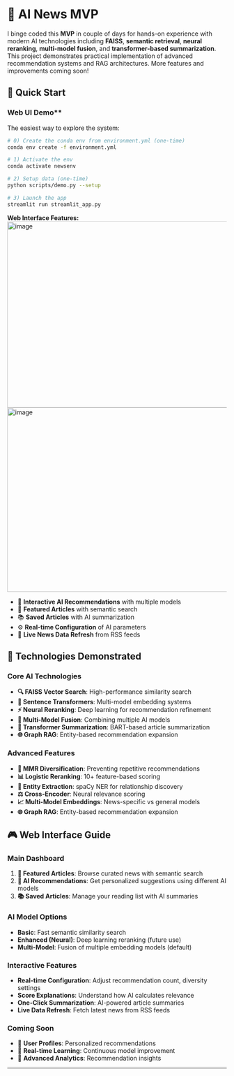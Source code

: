 # 🚀 AI News MVP

I binge coded this **MVP** in couple of days for hands-on experience with modern AI technologies including **FAISS**, **semantic retrieval**, **neural reranking**, **multi-model fusion**, and **transformer-based summarization**. This project demonstrates practical implementation of advanced recommendation systems and RAG architectures. More features and improvements coming soon!

## 🎯 Quick Start

### Web UI Demo**

The easiest way to explore the system:

```bash
# 0) Create the conda env from environment.yml (one-time)
conda env create -f environment.yml      

# 1) Activate the env
conda activate newsenv                 

# 2) Setup data (one-time)
python scripts/demo.py --setup

# 3) Launch the app
streamlit run streamlit_app.py

```

**Web Interface Features:**
<img width="945" height="426" alt="image" src="https://github.com/user-attachments/assets/5ea9118c-172b-4744-8473-9ca48b0e3de2" />
<img width="945" height="422" alt="image" src="https://github.com/user-attachments/assets/69ffeb29-ba8f-4ca0-9982-4c07de3e26ab" />

- 🎯 **Interactive AI Recommendations** with multiple models
- 📰 **Featured Articles** with semantic search
- 📚 **Saved Articles** with AI summarization
- ⚙️ **Real-time Configuration** of AI parameters
- 🔄 **Live News Data Refresh** from RSS feeds


## 🧠 Technologies Demonstrated

### **Core AI Technologies**
- **🔍 FAISS Vector Search**: High-performance similarity search
- **🧠 Sentence Transformers**: Multi-model embedding systems
- **⚡ Neural Reranking**: Deep learning for recommendation refinement
- **🔄 Multi-Model Fusion**: Combining multiple AI models
- **📝 Transformer Summarization**: BART-based article summarization
- **🌐 Graph RAG**: Entity-based recommendation expansion

### **Advanced Features**
- **🎯 MMR Diversification**: Preventing repetitive recommendations
- **📊 Logistic Reranking**: 10+ feature-based scoring
- **🔗 Entity Extraction**: spaCy NER for relationship discovery
- **⚖️ Cross-Encoder**: Neural relevance scoring
- **📈 Multi-Model Embeddings**: News-specific vs general models
- **🌐 Graph RAG**: Entity-based recommendation expansion


## 🎮 Web Interface Guide

### **Main Dashboard**
1. **📰 Featured Articles**: Browse curated news with semantic search
2. **🎯 AI Recommendations**: Get personalized suggestions using different AI models
3. **📚 Saved Articles**: Manage your reading list with AI summaries

### **AI Model Options**
- **Basic**: Fast semantic similarity search
- **Enhanced (Neural)**: Deep learning reranking (future use)
- **Multi-Model**: Fusion of multiple embedding models (default)

### **Interactive Features**
- **Real-time Configuration**: Adjust recommendation count, diversity settings
- **Score Explanations**: Understand how AI calculates relevance
- **One-Click Summarization**: AI-powered article summaries
- **Live Data Refresh**: Fetch latest news from RSS feeds


### **Coming Soon**
- 🔮 **User Profiles**: Personalized recommendations
- 🔮 **Real-time Learning**: Continuous model improvement
- 🔮 **Advanced Analytics**: Recommendation insights



---
